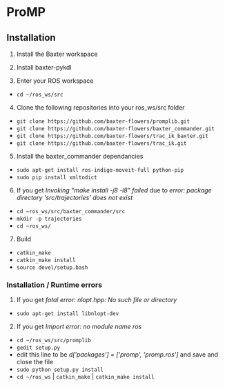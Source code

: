 # ProMP

## Installation

1. Install the Baxter workspace

2. Install baxter-pykdl

3. Enter your ROS workspace
 * `cd ~/ros_ws/src`

4. Clone the following repositories into your ros_ws/src folder
  * `git clone https://github.com/baxter-flowers/promplib.git`
  * `git clone https://github.com/baxter-flowers/baxter_commander.git`
  * `git clone https://github.com/baxter-flowers/trac_ik_baxter.git`
  * `git clone https://github.com/baxter-flowers/trac_ik.git`

5. Install the baxter_commander dependancies
  * `sudo apt-get install ros-indigo-moveit-full python-pip`
  * `sudo pip install xmltodict`

6. If you get _Invoking "make install -j8 -l8" failed_ due to _error: package directory 'src/trajectories' does not exist_
  * `cd ~ros_ws/src/baxter_commander/src`
  * `mkdir -p trajectories`
  * `cd ~ros_ws/`

7. Build
  * `catkin_make`
  * `catkin_make install`
  * `source devel/setup.bash`

### Installation / Runtime errors

1. If you get _fatal error: nlopt.hpp: No such file or directory_
  * `sudo apt-get install libnlopt-dev`
  
2. If you get _Import error: no module name ros_
  * `cd ~/ros_ws/src/promplib`
  * `gedit setup.py`
  * edit this line to be _d['packages'] = ['promp', 'promp.ros']_ and save and close the file
  * `sudo python setup.py install`
  * `cd ~/ros_ws` | `catkin_make` | `catkin_make install`
